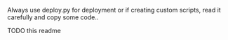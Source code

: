 Always use deploy.py for deployment or if creating custom scripts, read it
carefully and copy some code..

TODO this readme